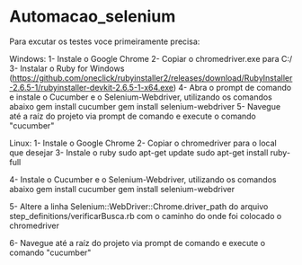 # Automacao_selenium

Para excutar os testes voce primeiramente precisa:

Windows:
1- Instale o Google Chrome
2- Copiar o chromedriver.exe para C:/
3- Instalar o Ruby for Windows (https://github.com/oneclick/rubyinstaller2/releases/download/RubyInstaller-2.6.5-1/rubyinstaller-devkit-2.6.5-1-x64.exe)
4- Abra o prompt de comando e instale o Cucumber e o Selenium-Webdriver, utilizando os comandos abaixo
	gem install cucumber
	gem install selenium-webdriver
5- Navegue até a raíz do projeto via prompt de comando e execute o comando "cucumber"

Linux:
1- Instale o Google Chrome
2- Copiar o chromedriver para o local que desejar
3- Instale o ruby 
	sudo apt-get update
	sudo apt-get install ruby-full

4- Instale o Cucumber e o Selenium-Webdriver, utilizando os comandos abaixo
	gem install cucumber
	gem install selenium-webdriver

5- Altere a linha Selenium::WebDriver::Chrome.driver_path do arquivo step_definitions/verificarBusca.rb com o caminho do onde foi colocado o chromedriver

6- Navegue até a raíz do projeto via prompt de comando e execute o comando "cucumber"
